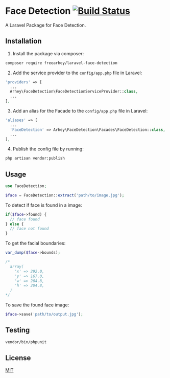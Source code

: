# Face Detection [![Build Status](https://app.travis-ci.com/freearhey/laravel-face-detection.svg?branch=master)](https://app.travis-ci.com/freearhey/laravel-face-detection)

A Laravel Package for Face Detection.

## Installation

1. Install the package via composer:

```sh
composer require freearhey/laravel-face-detection
```

2. Add the service provider to the `config/app.php` file in Laravel:

```php
'providers' => [
  ...
  Arhey\FaceDetection\FaceDetectionServiceProvider::class,
  ...
],
```

3. Add an alias for the Facade to the `config/app.php` file in Laravel:

```php
'aliases' => [
  ...
  'FaceDetection' => Arhey\FaceDetection\Facades\FaceDetection::class,
  ...
],
```

4. Publish the config file by running:

```sh
php artisan vendor:publish
```

## Usage

```php
use FaceDetection;

$face = FaceDetection::extract('path/to/image.jpg');
```

To detect if face is found in a image:

```php
if($face->found) {
  // face found
} else {
  // face not found
}
```

To get the facial boundaries:

```php
var_dump($face->bounds);

/*
  array(
    'x' => 292.0,
    'y' => 167.0,
    'w' => 204.8,
    'h' => 204.8,
  )
*/
```

To save the found face image:

```php
$face->save('path/to/output.jpg');
```

## Testing

```sh
vendor/bin/phpunit
```

## License

[MIT](LICENSE)

